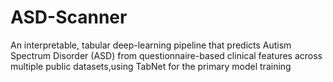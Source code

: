 # ASD-Scanner
An interpretable, tabular deep-learning pipeline that predicts Autism Spectrum Disorder (ASD) from questionnaire-based clinical features across multiple public datasets,using  TabNet for the primary model training
